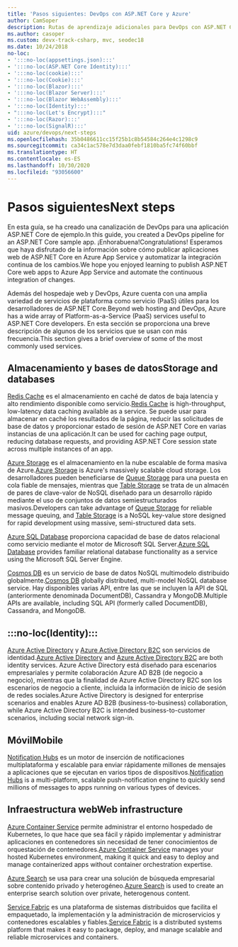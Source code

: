 ```yaml
---
title: 'Pasos siguientes: DevOps con ASP.NET Core y Azure'
author: CamSoper
description: Rutas de aprendizaje adicionales para DevOps con ASP.NET Core y Azure.
ms.author: casoper
ms.custom: devx-track-csharp, mvc, seodec18
ms.date: 10/24/2018
no-loc:
- ':::no-loc(appsettings.json):::'
- ':::no-loc(ASP.NET Core Identity):::'
- ':::no-loc(cookie):::'
- ':::no-loc(Cookie):::'
- ':::no-loc(Blazor):::'
- ':::no-loc(Blazor Server):::'
- ':::no-loc(Blazor WebAssembly):::'
- ':::no-loc(Identity):::'
- ":::no-loc(Let's Encrypt):::"
- ':::no-loc(Razor):::'
- ':::no-loc(SignalR):::'
uid: azure/devops/next-steps
ms.openlocfilehash: 35b0486611cc15f25b1c8b54584c264e4c1298c9
ms.sourcegitcommit: ca34c1ac578e7d3daa0febf1810ba5fc74f60bbf
ms.translationtype: HT
ms.contentlocale: es-ES
ms.lasthandoff: 10/30/2020
ms.locfileid: "93056600"
---
```

# <a name="next-steps"></a><span data-ttu-id="ed051-103">Pasos siguientes</span><span class="sxs-lookup"><span data-stu-id="ed051-103">Next steps</span></span>

<span data-ttu-id="ed051-104">En esta guía, se ha creado una canalización de DevOps para una aplicación ASP.NET Core de ejemplo.</span><span class="sxs-lookup"><span data-stu-id="ed051-104">In this guide, you created a DevOps pipeline for an ASP.NET Core sample app.</span></span> <span data-ttu-id="ed051-105">¡Enhorabuena!</span><span class="sxs-lookup"><span data-stu-id="ed051-105">Congratulations!</span></span> <span data-ttu-id="ed051-106">Esperamos que haya disfrutado de la información sobre cómo publicar aplicaciones web de ASP.NET Core en Azure App Service y automatizar la integración continua de los cambios.</span><span class="sxs-lookup"><span data-stu-id="ed051-106">We hope you enjoyed learning to publish ASP.NET Core web apps to Azure App Service and automate the continuous integration of changes.</span></span>

<span data-ttu-id="ed051-107">Además del hospedaje web y DevOps, Azure cuenta con una amplia variedad de servicios de plataforma como servicio (PaaS) útiles para los desarrolladores de ASP.NET Core.</span><span class="sxs-lookup"><span data-stu-id="ed051-107">Beyond web hosting and DevOps, Azure has a wide array of Platform-as-a-Service (PaaS) services useful to ASP.NET Core developers.</span></span> <span data-ttu-id="ed051-108">En esta sección se proporciona una breve descripción de algunos de los servicios que se usan con más frecuencia.</span><span class="sxs-lookup"><span data-stu-id="ed051-108">This section gives a brief overview of some of the most commonly used services.</span></span>

## <a name="storage-and-databases"></a><span data-ttu-id="ed051-109">Almacenamiento y bases de datos</span><span class="sxs-lookup"><span data-stu-id="ed051-109">Storage and databases</span></span>

<span data-ttu-id="ed051-110">[Redis Cache](/azure/redis-cache/) es el almacenamiento en caché de datos de baja latencia y alto rendimiento disponible como servicio.</span><span class="sxs-lookup"><span data-stu-id="ed051-110">[Redis Cache](/azure/redis-cache/) is high-throughput, low-latency data caching available as a service.</span></span> <span data-ttu-id="ed051-111">Se puede usar para almacenar en caché los resultados de la página, reducir las solicitudes de base de datos y proporcionar estado de sesión de ASP.NET Core en varias instancias de una aplicación.</span><span class="sxs-lookup"><span data-stu-id="ed051-111">It can be used for caching page output, reducing database requests, and providing ASP.NET Core session state across multiple instances of an app.</span></span>

<span data-ttu-id="ed051-112">[Azure Storage](/azure/storage/) es el almacenamiento en la nube escalable de forma masiva de Azure.</span><span class="sxs-lookup"><span data-stu-id="ed051-112">[Azure Storage](/azure/storage/) is Azure's massively scalable cloud storage.</span></span> <span data-ttu-id="ed051-113">Los desarrolladores pueden beneficiarse de [Queue Storage](/azure/storage/queues/storage-queues-introduction) para una puesta en cola fiable de mensajes, mientras que [Table Storage](/azure/storage/tables/table-storage-overview) se trata de un almacén de pares de clave-valor de NoSQL diseñado para un desarrollo rápido mediante el uso de conjuntos de datos semiestructurados masivos.</span><span class="sxs-lookup"><span data-stu-id="ed051-113">Developers can take advantage of [Queue Storage](/azure/storage/queues/storage-queues-introduction) for reliable message queuing, and [Table Storage](/azure/storage/tables/table-storage-overview) is a NoSQL key-value store designed for rapid development using massive, semi-structured data sets.</span></span>

<span data-ttu-id="ed051-114">[Azure SQL Database](/azure/sql-database/) proporciona capacidad de base de datos relacional como servicio mediante el motor de Microsoft SQL Server.</span><span class="sxs-lookup"><span data-stu-id="ed051-114">[Azure SQL Database](/azure/sql-database/) provides familiar relational database functionality as a service using the Microsoft SQL Server Engine.</span></span>

<span data-ttu-id="ed051-115">[Cosmos DB](/azure/cosmos-db/) es un servicio de base de datos NoSQL multimodelo distribuido globalmente.</span><span class="sxs-lookup"><span data-stu-id="ed051-115">[Cosmos DB](/azure/cosmos-db/) globally distributed, multi-model NoSQL database service.</span></span> <span data-ttu-id="ed051-116">Hay disponibles varias API, entre las que se incluyen la API de SQL (anteriormente denominada DocumentDB), Cassandra y MongoDB.</span><span class="sxs-lookup"><span data-stu-id="ed051-116">Multiple APIs are available, including SQL API (formerly called DocumentDB), Cassandra, and MongoDB.</span></span>

## :::no-loc(Identity):::

<span data-ttu-id="ed051-117">[Azure Active Directory](/azure/active-directory/) y [Azure Active Directory B2C](/azure/active-directory-b2c/) son servicios de identidad.</span><span class="sxs-lookup"><span data-stu-id="ed051-117">[Azure Active Directory](/azure/active-directory/) and [Azure Active Directory B2C](/azure/active-directory-b2c/) are both identity services.</span></span> <span data-ttu-id="ed051-118">Azure Active Directory está diseñado para escenarios empresariales y permite colaboración Azure AD B2B (de negocio a negocio), mientras que la finalidad de Azure Active Directory B2C son los escenarios de negocio a cliente, incluida la información de inicio de sesión de redes sociales.</span><span class="sxs-lookup"><span data-stu-id="ed051-118">Azure Active Directory is designed for enterprise scenarios and enables Azure AD B2B (business-to-business) collaboration, while Azure Active Directory B2C is intended business-to-customer scenarios, including social network sign-in.</span></span>

## <a name="mobile"></a><span data-ttu-id="ed051-119">Móvil</span><span class="sxs-lookup"><span data-stu-id="ed051-119">Mobile</span></span>

<span data-ttu-id="ed051-120">[Notification Hubs](/azure/notification-hubs/) es un motor de inserción de notificaciones multiplataforma y escalable para enviar rápidamente millones de mensajes a aplicaciones que se ejecutan en varios tipos de dispositivos.</span><span class="sxs-lookup"><span data-stu-id="ed051-120">[Notification Hubs](/azure/notification-hubs/) is a multi-platform, scalable push-notification engine to quickly send millions of messages to apps running on various types of devices.</span></span>

## <a name="web-infrastructure"></a><span data-ttu-id="ed051-121">Infraestructura web</span><span class="sxs-lookup"><span data-stu-id="ed051-121">Web infrastructure</span></span>

<span data-ttu-id="ed051-122">[Azure Container Service](/azure/aks/) permite administrar el entorno hospedado de Kubernetes, lo que hace que sea fácil y rápido implementar y administrar aplicaciones en contenedores sin necesidad de tener conocimientos de orquestación de contenedores.</span><span class="sxs-lookup"><span data-stu-id="ed051-122">[Azure Container Service](/azure/aks/) manages your hosted Kubernetes environment, making it quick and easy to deploy and manage containerized apps without container orchestration expertise.</span></span>

<span data-ttu-id="ed051-123">[Azure Search](/azure/search/) se usa para crear una solución de búsqueda empresarial sobre contenido privado y heterogéneo.</span><span class="sxs-lookup"><span data-stu-id="ed051-123">[Azure Search](/azure/search/) is used to create an enterprise search solution over private, heterogenous content.</span></span>

<span data-ttu-id="ed051-124">[Service Fabric](/azure/service-fabric/) es una plataforma de sistemas distribuidos que facilita el empaquetado, la implementación y la administración de microservicios y contenedores escalables y fiables.</span><span class="sxs-lookup"><span data-stu-id="ed051-124">[Service Fabric](/azure/service-fabric/) is a distributed systems platform that makes it easy to package, deploy, and manage scalable and reliable microservices and containers.</span></span>
